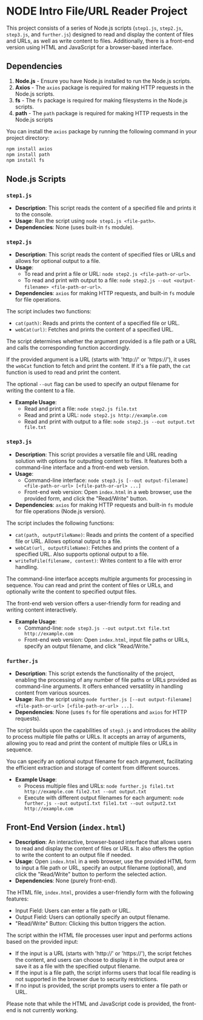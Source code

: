 # NODE Intro File/URL Reader Project

This project consists of a series of Node.js scripts (`step1.js`, `step2.js`, `step3.js`, and `further.js`) designed to read and display the content of files and URLs, as well as write content to files. Additionally, there is a front-end version using HTML and JavaScript for a browser-based interface.

## Dependencies

1. **Node.js** - Ensure you have Node.js installed to run the Node.js scripts.
2. **Axios** - The `axios` package is required for making HTTP requests in the Node.js scripts.
3. **fs** - The `fs` package is required for making filesystems in the Node.js scripts.
4. **path** - The `path` package is required for making HTTP requests in the Node.js scripts

You can install the `axios` package by running the following command in your project directory:

```bash
npm install axios
npm install path
npm install fs
```

## Node.js Scripts

### `step1.js`

- **Description**: This script reads the content of a specified file and prints it to the console.
- **Usage**: Run the script using `node step1.js <file-path>`.
- **Dependencies**: None (uses built-in `fs` module).

### `step2.js`

- **Description**: This script reads the content of specified files or URLs and allows for optional output to a file.
- **Usage**:
  - To read and print a file or URL: `node step2.js <file-path-or-url>`.
  - To read and print with output to a file: `node step2.js --out <output-filename> <file-path-or-url>`.
- **Dependencies**: `axios` for making HTTP requests, and built-in `fs` module for file operations.

The script includes two functions:

- `cat(path)`: Reads and prints the content of a specified file or URL.
- `webCat(url)`: Fetches and prints the content of a specified URL.

The script determines whether the argument provided is a file path or a URL and calls the corresponding function accordingly.

If the provided argument is a URL (starts with 'http://' or 'https://'), it uses the `webCat` function to fetch and print the content. If it's a file path, the `cat` function is used to read and print the content.

The optional `--out` flag can be used to specify an output filename for writing the content to a file.

- **Example Usage**:
  - Read and print a file: `node step2.js file.txt`
  - Read and print a URL: `node step2.js http://example.com`
  - Read and print with output to a file: `node step2.js --out output.txt file.txt`

### `step3.js`

- **Description**: This script provides a versatile file and URL reading solution with options for outputting content to files. It features both a command-line interface and a front-end web version.
- **Usage**:
  - Command-line interface: `node step3.js [--out output-filename] <file-path-or-url> [<file-path-or-url> ...]`
  - Front-end web version: Open `index.html` in a web browser, use the provided form, and click the "Read/Write" button.
- **Dependencies**: `axios` for making HTTP requests and built-in `fs` module for file operations (Node.js version).

The script includes the following functions:

- `cat(path, outputFileName)`: Reads and prints the content of a specified file or URL. Allows optional output to a file.
- `webCat(url, outputFileName)`: Fetches and prints the content of a specified URL. Also supports optional output to a file.
- `writeToFile(filename, content)`: Writes content to a file with error handling.

The command-line interface accepts multiple arguments for processing in sequence. You can read and print the content of files or URLs, and optionally write the content to specified output files.

The front-end web version offers a user-friendly form for reading and writing content interactively.

- **Example Usage**:
  - Command-line: `node step3.js --out output.txt file.txt http://example.com`
  - Front-end web version: Open `index.html`, input file paths or URLs, specify an output filename, and click "Read/Write."

### `further.js`

- **Description**: This script extends the functionality of the project, enabling the processing of any number of file paths or URLs provided as command-line arguments. It offers enhanced versatility in handling content from various sources.
- **Usage**: Run the script using `node further.js [--out output-filename] <file-path-or-url> [<file-path-or-url> ...]`.
- **Dependencies**: None (uses `fs` for file operations and `axios` for HTTP requests).

The script builds upon the capabilities of `step3.js` and introduces the ability to process multiple file paths or URLs. It accepts an array of arguments, allowing you to read and print the content of multiple files or URLs in sequence.

You can specify an optional output filename for each argument, facilitating the efficient extraction and storage of content from different sources.

- **Example Usage**:
  - Process multiple files and URLs: `node further.js file1.txt http://example.com file2.txt --out output.txt`
  - Execute with different output filenames for each argument: `node further.js --out output1.txt file1.txt --out output2.txt http://example.com`

## Front-End Version (`index.html`)

- **Description**: An interactive, browser-based interface that allows users to read and display the content of files or URLs. It also offers the option to write the content to an output file if needed.
- **Usage**: Open `index.html` in a web browser, use the provided HTML form to input a file path or URL, specify an output filename (optional), and click the "Read/Write" button to perform the selected action.
- **Dependencies**: None (purely front-end).

The HTML file, `index.html`, provides a user-friendly form with the following features:

- Input Field: Users can enter a file path or URL.
- Output Field: Users can optionally specify an output filename.
- "Read/Write" Button: Clicking this button triggers the action.

The script within the HTML file processes user input and performs actions based on the provided input:

- If the input is a URL (starts with 'http://' or 'https://'), the script fetches the content, and users can choose to display it in the output area or save it as a file with the specified output filename.
- If the input is a file path, the script informs users that local file reading is not supported in the browser due to security restrictions.
- If no input is provided, the script prompts users to enter a file path or URL.

Please note that while the HTML and JavaScript code is provided, the front-end is not currently working.
